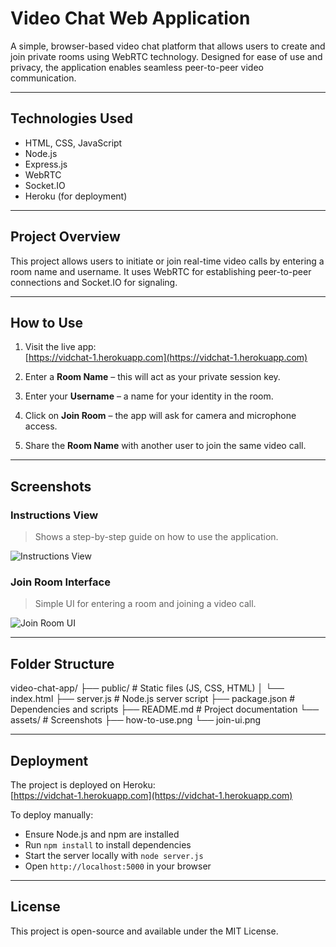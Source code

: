 # Video Chat Web Application

A simple, browser-based video chat platform that allows users to create and join private rooms using WebRTC technology. Designed for ease of use and privacy, the application enables seamless peer-to-peer video communication.

---

## Technologies Used

- HTML, CSS, JavaScript  
- Node.js  
- Express.js  
- WebRTC  
- Socket.IO  
- Heroku (for deployment)

---

## Project Overview

This project allows users to initiate or join real-time video calls by entering a room name and username. It uses WebRTC for establishing peer-to-peer connections and Socket.IO for signaling.

---

## How to Use

1. Visit the live app:  
   [https://vidchat-1.herokuapp.com](https://vidchat-1.herokuapp.com)

2. Enter a **Room Name** – this will act as your private session key.

3. Enter your **Username** – a name for your identity in the room.

4. Click on **Join Room** – the app will ask for camera and microphone access.

5. Share the **Room Name** with another user to join the same video call.

---

## Screenshots

### Instructions View
> Shows a step-by-step guide on how to use the application.

![Instructions View](./assets/how-to-use.png)

### Join Room Interface
> Simple UI for entering a room and joining a video call.

![Join Room UI](./assets/join-ui.png)

---

## Folder Structure

video-chat-app/
├── public/ # Static files (JS, CSS, HTML)
│ └── index.html
├── server.js # Node.js server script
├── package.json # Dependencies and scripts
├── README.md # Project documentation
└── assets/ # Screenshots
├── how-to-use.png
└── join-ui.png


---

## Deployment

The project is deployed on Heroku:  
[https://vidchat-1.herokuapp.com](https://vidchat-1.herokuapp.com)

To deploy manually:
- Ensure Node.js and npm are installed
- Run `npm install` to install dependencies
- Start the server locally with `node server.js`
- Open `http://localhost:5000` in your browser

---

## License

This project is open-source and available under the MIT License.

